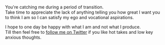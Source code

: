You're catching me during a period of transition.  
Take time to appreciate the lack of anything telling you how great I want you to think I am so I can satisfy my ego and vocational aspirations.  

I hope to one day be happy with what I am and not what I produce.  
Till then feel free to [follow me on Twitter](https://twitter.com/RubensSandwich) if you like hot takes and low key anxious thoughts.
